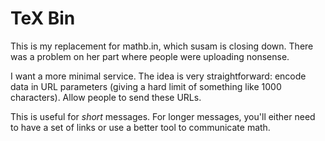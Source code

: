 
# TeX Bin #

This is my replacement for mathb.in, which susam is closing down. There was a
problem on her part where people were uploading nonsense.

I want a more minimal service. The idea is very straightforward: encode data in
URL parameters (giving a hard limit of something like 1000 characters). Allow
people to send these URLs.

This is useful for *short* messages. For longer messages, you'll either need to
have a set of links or use a better tool to communicate math.
